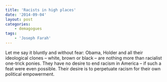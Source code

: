 ```yaml
---
title: 'Racists in high places'
date: '2014-09-04'
layout: post
categories:
    - demagogues
tags:
    - 'Joseph Farah'
---
```


Let me say it bluntly and without fear: Obama, Holder and all their ideological clones – white, brown or black – are nothing more than racialist one-trick ponies. They have no desire to end racism in America – if such a feat were even possible. Their desire is to perpetuate racism for their own political empowerment.